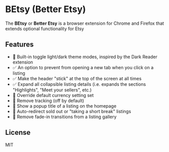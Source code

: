 # BEtsy (Better Etsy)

The __BEtsy__ or __Better Etsy__ is a browser extension for Chrome and Firefox that extends optional functionality for Etsy

## Features

- 🚧 Built-in toggle light/dark theme modes, inspired by the Dark Reader extension
- ✅ An option to prevent from opening a new tab when you click on a listing
- ✅ Make the header "stick" at the top of the screen at all times
- ✅ Expand all collapsible listing details (i.e. expands the sections "Highlights", "Meet your sellers", etc.)
- 🚧 Override default currency setting set
- 🚧 Remove tracking (off by default)
- 🚧 Show a popup title of a listing on the homepage
- 🚧 Auto-redirect sold out or "taking a short break" listings
- 🚧 Remove fade-in transitions from a listing gallery

## License

MIT

